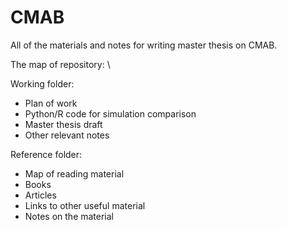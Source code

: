# CMAB
All of the materials and notes for writing master thesis on CMAB.

The map of repository: \

Working folder:
- Plan of work
- Python/R code for simulation comparison
- Master thesis draft
- Other relevant notes 


Reference folder:
- Map of reading material
- Books
- Articles
- Links to other useful material
- Notes on the material

